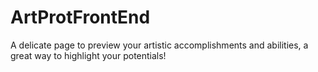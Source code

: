 # ArtProtFrontEnd

A delicate page to preview your artistic accomplishments and abilities, a great way to highlight your potentials!
